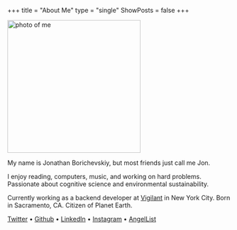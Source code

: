 +++
title = "About Me"
type = "single"
ShowPosts = false
+++

<img src="/profile.jpg" alt="photo of me" width="300"/>

My name is Jonathan Borichevskiy, but most friends just call me Jon.

I enjoy reading, computers, music, and working on hard problems. Passionate about cognitive science and environmental sustainability. 

Currently working as a backend developer at [Vigilant](https://vigilant.cc) in New York City. Born in Sacramento, CA. Citizen of Planet Earth.

[Twitter](https://twitter.com/jborichevskiy) • [Github](https://github.com/jborichevskiy) • [LinkedIn](https://www.linkedin.com/in/jonathanborichevskiy/) • [Instagram](https://www.instagram.com/jonborichef/) • [AngelList](https://angel.co/jonathanborichevskiy)
